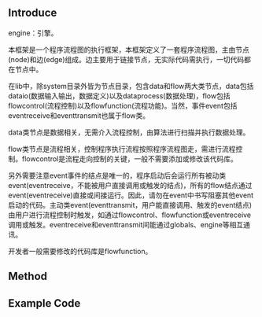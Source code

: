 

## Introduce

engine：引擎。

本框架是一个程序流程图的执行框架，本框架定义了一套程序流程图，主由节点(node)和边(edge)组成。边主要用于链接节点，无实际代码需执行，一切代码都在节点中。

在lib中，除system目录外皆为节点目录，包含data和flow两大类节点，data包括dataio(数据输入输出，数据定义)以及dataprocess(数据处理)，flow包括flowcontrol(流程控制)以及flowfunction(流程功能)。当然，事件event包括eventreceive和eventtransmit也属于flow类。

data类节点是数据相关，无需介入流程控制，由算法进行扫描并执行数据处理。

flow类节点是流程相关，控制程序执行流程按照程序流程图走，需进行流程控制。flowcontrol是流程走向控制的关键，一般不需要添加或修改该代码库。

另外需要注意event事件的结点是唯一的，程序启动后会运行所有被动类event(eventreceive，不能被用户直接调用或触发的结点)，所有的flow结点通过event(eventreceive)直接或间接运行。因此，请勿在event中书写阻塞其他event启动的代码。主动类event(eventtransmit，用户能直接调用、触发的event结点)由用户进行流程控制时触发，如通过flowcontrol、flowfunction或eventreceive调用或触发。eventreceive和eventtransmit间能通过globals、engine等相互通讯。

开发者一般需要修改的代码库是flowfunction。





## Method




## Example Code

```python
```
